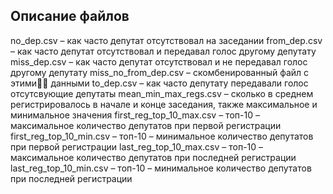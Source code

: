 ## Описание файлов
no_dep.csv – как часто депутат отсутствовал на заседании
from_dep.csv – как часто депутат отсутствовал и передавал голос другому депутату
miss_dep.csv – как часто депутат отсутствовал и не передавал голос другому депутату
miss_no_from_dep.csv – скомбенированный файл с этими☝🏽 данными
to_dep.csv – как часто депутату  передавали голос отсутсвующие депутаты
mean_min_max_regs.csv – сколько в среднем регистрировалось в начале и конце заседания, также максимальное и минимальное значения
first_reg_top_10_max.csv – топ-10 – максимальное количество депутатов при первой регистрации
first_reg_top_10_min.csv – топ-10 – минимальное количество депутатов при первой регистрации
last_reg_top_10_max.csv – топ-10 – максимальное количество депутатов при последней регистрации
last_reg_top_10_min.csv – топ-10 – минимальное количество депутатов при последней регистрации